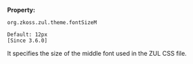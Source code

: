**Property:**

`org.zkoss.zul.theme.fontSizeM`

`Default: 12px`  
`[Since 3.6.0]`

It specifies the size of the middle font used in the ZUL CSS file.
